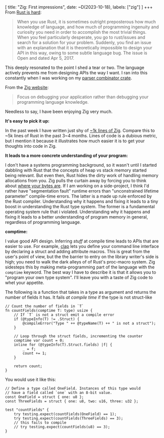 [
    title: "Zig: First impressions",
    date: ~D(2023-10-18),
    labels: ["zig"]
]
+++
From [Rust is hard](https://hirrolot.github.io/post/rust-is-hard-or-the-misery-of-mainstream-programming.html#): 

> When you use Rust, it is sometimes outright preposterous how much knowledge of language, and how much of programming ingenuity and curiosity you need in order to accomplish the most trivial things. When you feel particularly desperate, you go to rust/issues and search for a solution for your problem. Suddenly, you find an issue with an explanation that it is theoretically impossible to design your API in this way, owing to some subtle language bug. The issue is Open and dated Apr 5, 2017.


This deeply resonated to the point I shed a tear or two. The language actively prevents me from designing  APIs the way I want. I ran into this constantly when I was working on my [parser combinator crate](https://crates.io/crates/parser-compose).

From the [Zig website](https://ziglang.org/):

> Focus on debugging your application rather than debugging your programming language knowledge.

Needless to say, I have been enjoying Zig very much.

__It's easy to pick it up:__

In the past week I have written just shy of  [~1k lines of Zig](https://gitlab.com/wake-sleeper/gambit). Compare this to ~5k lines of Rust in the past 3~4 months. Lines of code is a dubious metric, but I mention it because it illustrates how much easier it is to get your thoughts into code in Zig.

__It leads to a more concrete understanding of your program:__

I don't have a systems programming background, so it wasn't until I started dabbling with Rust that the concepts of heap vs stack memory started being relevant. But even then, Rust hides the dirty work of handling memory allocations from you. Zig pulls the curtain away by forcing you to think about [where your bytes are](https://ziglang.org/documentation/0.11.0/#Where-are-the-bytes).
If I am working on a side-project, I think I'd rather have "segmentation fault" runtime errors than "unconstrained lifetime parameter" compile-time  errors.
The latter is a made up rule enforced by the Rust compiler. Understanding why it happens and fixing it leads to a tiny boost in understanding the Rust type system. The former is a fundamental operating system rule that i violated. Understanding why it happens and fixing it leads to a better understanding of program memory in general, regardless of  programming language.


__comptime:__

I value good API design.  Inferring _stuff_ at compile time leads to APIs that are easier to use. For example, [clap](https://crates.io/crates/clap) lets you define your command line interface by declaring a struct and adding attribute macros. This is great from the user's point of view, but the the barrier to entry on the library writer's side is high; you need to walk the dark alleys of of Rust's proc-macro system. Zig sidesteps this by making meta-programming part of the language with the `comptime` keyword. The best way I have to describe it is that it allows you to "program your own type system".  I'll leave you with a taste of Zig code to whet your appetite.

The following is a function that takes in a type as argument and returns the number of fields it has. It fails _at compile time_ if the type is not struct-like

```zig
// Count the number of fields in `T`
fn countFields(comptime T: type) usize {
    // If `T` is not a struct emit a compile error
    if (@typeInfo(T) != .Struct) {
        @compileError("Type " ++ @typeName(T) ++ " is not a struct");
    }

    // Loop through the struct fields, incrementing the counter
    comptime var count = 0;
    inline for (@typeInfo(T).Struct.fields) |f| {
        _ = f;
        count += 1;
    }

    return count;
}
```

You would use it like this:
```zig
// Define a type called OneField. Instances of this type would 
// have a field called `one` with an 8-bit value.
const OneField = struct { one: u8 };
const ThreeFields = struct { one: u8, two: u16, three: u32 };

test "countFields" {
    try testing.expect(countFields(OneField) == 1);
    try testing.expect(countFields(ThreeFields) == 3);
    // this fails to compile
    // try testing.expect(countFields(u8) == 3);
}
```
